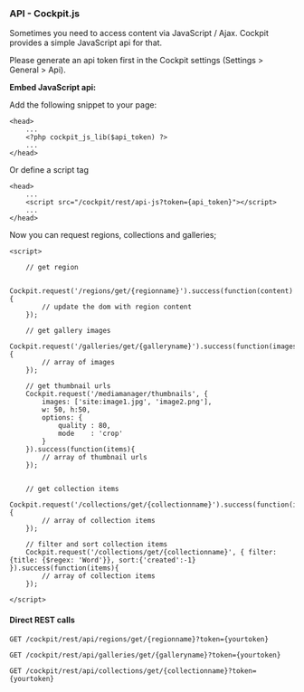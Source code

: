 ### API - Cockpit.js

Sometimes you need to access content via JavaScript / Ajax. Cockpit provides a simple JavaScript api for that.


<div class="uk-alert uk-alert-warning">
    Please generate an api token first in the Cockpit settings (Settings > General > Api).
</div>


**Embed JavaScript api:**

Add the following snippet to your page:

    <head>
        ...
        <?php cockpit_js_lib($api_token) ?>
        ...
    </head>

Or define a script tag

    <head>
        ...
        <script src="/cockpit/rest/api-js?token={api_token}"></script>﻿
        ...
    </head>


Now you can request regions, collections and galleries;

    <script>

        // get region

        Cockpit.request('/regions/get/{regionname}').success(function(content){
            // update the dom with region content
        });

        // get gallery images
        Cockpit.request('/galleries/get/{galleryname}').success(function(images){
            // array of images
        });

        // get thumbnail urls
        Cockpit.request('/mediamanager/thumbnails', {
            images: ['site:image1.jpg', 'image2.png'],
            w: 50, h:50,
            options: {
                quality : 80,
                mode    : 'crop'
            }
        }).success(function(items){
            // array of thumbnail urls
        });


        // get collection items
        Cockpit.request('/collections/get/{collectionname}').success(function(items){
            // array of collection items
        });

        // filter and sort collection items
        Cockpit.request('/collections/get/{collectionname}', { filter: {title: {$regex: 'Word'}}, sort:{'created':-1} }).success(function(items){
            // array of collection items
        });

    </script>

#### Direct REST calls

    GET /cockpit/rest/api/regions/get/{regionname}?token={yourtoken}

    GET /cockpit/rest/api/galleries/get/{galleryname}?token={yourtoken}

    GET /cockpit/rest/api/collections/get/{collectionname}?token={yourtoken}
